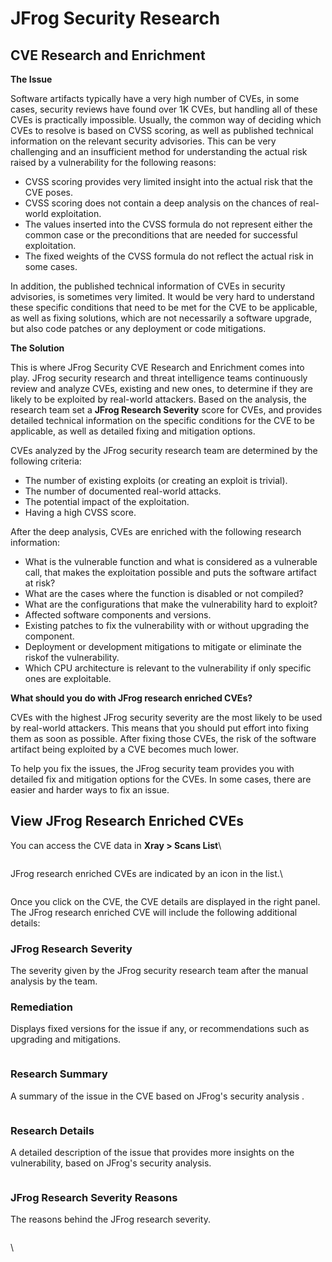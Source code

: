 # JFrog Security Research

## CVE Research and Enrichment

**The Issue**

Software artifacts typically have a very high number of CVEs, in some cases, security reviews have found over 1K CVEs, but handling all of these CVEs is practically impossible. Usually, the common way of deciding which CVEs to resolve is based on CVSS scoring, as well as published technical information on the relevant security advisories. This can be very challenging and an insufficient method for understanding the actual risk raised by a vulnerability for the following reasons:

* CVSS scoring provides very limited insight into the actual risk that the CVE poses.
* CVSS scoring does not contain a deep analysis on the chances of real-world exploitation.
* The values inserted into the CVSS formula do not represent either the common case or the preconditions that are needed for successful exploitation.
* The fixed weights of the CVSS formula do not reflect the actual risk in some cases.

In addition, the published technical information of CVEs in security advisories, is sometimes very limited. It would be very hard to understand these specific conditions that need to be met for the CVE to be applicable, as well as fixing solutions, which are not necessarily a software upgrade, but also code patches or any deployment or code mitigations.

**The Solution**

This is where JFrog Security CVE Research and Enrichment comes into play. JFrog security research and threat intelligence teams continuously review and analyze CVEs, existing and new ones, to determine if they are likely to be exploited by real-world attackers. Based on the analysis, the research team set a **JFrog Research Severity** score for CVEs, and provides detailed technical information on the specific conditions for the CVE to be applicable, as well as detailed fixing and mitigation options.

CVEs analyzed by the JFrog security research team are determined by the following criteria:

* The number of existing exploits (or creating an exploit is trivial).
* The number of documented real-world attacks.
* The potential impact of the exploitation.
* Having a high CVSS score.

After the deep analysis, CVEs are enriched with the following research information:

* What is the vulnerable function and what is considered as a vulnerable call, that makes the exploitation possible and puts the software artifact at risk?
* What are the cases where the function is disabled or not compiled?
* What are the configurations that make the vulnerability hard to exploit?
* Affected software components and versions.
* Existing patches to fix the vulnerability with or without upgrading the component.
* Deployment or development mitigations to mitigate or eliminate the riskof the vulnerability.
* Which CPU architecture is relevant to the vulnerability if only specific ones are exploitable.

**What should you do with JFrog research enriched CVEs?**

CVEs with the highest JFrog security severity are the most likely to be used by real-world attackers. This means that you should put effort into fixing them as soon as possible. After fixing those CVEs, the risk of the software artifact being exploited by a CVE becomes much lower.

To help you fix the issues, the JFrog security team provides you with detailed fix and mitigation options for the CVEs. In some cases, there are easier and harder ways to fix an issue.

## View JFrog Research Enriched CVEs

You can access the CVE data in **Xray > Scans List**\


<figure><img src="https://jfrog.com/help/api/khub/maps/6nte66fuu2ZQMB2dfriysg/resources/gGL_CN4kX7UHzdYiL8QiiA-6nte66fuu2ZQMB2dfriysg/content?v=df41a2a60eadaa59" alt=""><figcaption></figcaption></figure>

JFrog research enriched CVEs are indicated by an icon in the list.\


<figure><img src="../../../../.gitbook/assets/image.png" alt=""><figcaption></figcaption></figure>

Once you click on the CVE, the CVE details are displayed in the right panel. The JFrog research enriched CVE will include the following additional details:

### JFrog Research Severity <a href="#uuid-dc0b29e7-6fa4-48f7-26c0-89dc94c89200_bridgehead-idm4599339924988833995481602854" id="uuid-dc0b29e7-6fa4-48f7-26c0-89dc94c89200_bridgehead-idm4599339924988833995481602854"></a>

The severity given by the JFrog security research team after the manual analysis by the team.

### Remediation <a href="#uuid-dc0b29e7-6fa4-48f7-26c0-89dc94c89200_bridgehead-idm4556731652539233995482266988" id="uuid-dc0b29e7-6fa4-48f7-26c0-89dc94c89200_bridgehead-idm4556731652539233995482266988"></a>

Displays fixed versions for the issue if any, or recommendations such as upgrading and mitigations.

<figure><img src="../../../../.gitbook/assets/image (1).png" alt=""><figcaption></figcaption></figure>

### Research Summary <a href="#uuid-dc0b29e7-6fa4-48f7-26c0-89dc94c89200_bridgehead-idm4516531026246433995482647284" id="uuid-dc0b29e7-6fa4-48f7-26c0-89dc94c89200_bridgehead-idm4516531026246433995482647284"></a>

A summary of the issue in the CVE based on JFrog's security analysis .

<figure><img src="../../../../.gitbook/assets/image (2).png" alt=""><figcaption></figcaption></figure>

### Research Details <a href="#uuid-dc0b29e7-6fa4-48f7-26c0-89dc94c89200_bridgehead-idm4556731672585633995483117023" id="uuid-dc0b29e7-6fa4-48f7-26c0-89dc94c89200_bridgehead-idm4556731672585633995483117023"></a>

A detailed description of the issue that provides more insights on the vulnerability, based on JFrog's security analysis.

<figure><img src="../../../../.gitbook/assets/image (3).png" alt=""><figcaption></figcaption></figure>

### JFrog Research Severity Reasons <a href="#uuid-dc0b29e7-6fa4-48f7-26c0-89dc94c89200_bridgehead-idm4516527383160033995483484104" id="uuid-dc0b29e7-6fa4-48f7-26c0-89dc94c89200_bridgehead-idm4516527383160033995483484104"></a>

The reasons behind the JFrog research severity.

<figure><img src="../../../../.gitbook/assets/image (4).png" alt=""><figcaption></figcaption></figure>

\
